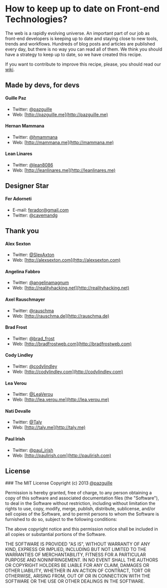# How to keep up to date on Front-end Technologies?

The web is a rapidly evolving universe. An important part of our job as front-end developers is keeping up to date and staying close to new tools, trends and workflows.
Hundreds of blog posts and articles are published every day, but there is no way you can read all of them. We think you should have a strategy to keep up to date, so we have created this recipe.

If you want to contribute to improve this recipe, please, you should read our [wiki](https://github.com/frontend-rescue/keep-up-to-date/wiki).

## Made by devs, for devs

#### Guille Paz
- Twitter: [@pazguille](http://twitter.com/pazguille)
- Web: [http://pazguille.me](http://pazguille.me)

#### Hernan Mammana
- Twitter: [@hmammana](http://twitter.com/hmammana)
- Web: [http://mammana.me](http://mammana.me)

#### Lean Linares
- Twitter: [@lean8086](http://twitter.com/lean8086)
- Web: [http://leanlinares.me](http://leanlinares.me)

## Designer Star
#### Fer Adorneti
- E-mail: [ferador@gmail.com](mailto:ferador@gmail.com)
- Twitter: [@cavemandg](https://twitter.com/cavemandg)

## Thank you

#### Alex Sexton
- Twitter: [@SlexAxton](https://twitter.com/SlexAxton)
- Web: [http://alexsexton.com](http://alexsexton.com)

#### Angelina Fabbro
- Twitter: [@angelinamagnum](https://twitter.com/angelinamagnum)
- Web: [http://realityhacking.net](http://realityhacking.net)

#### Axel Rauschmayer
- Twitter: [@rauschma](https://twitter.com/rauschma)
- Web: [http://rauschma.de](http://rauschma.de)

#### Brad Frost
- Twitter: [@brad_frost](https://twitter.com/brad_frost)
- Web: [http://bradfrostweb.com](http://bradfrostweb.com)

#### Cody Lindley
- Twitter: [@codylindley](https://twitter.com/codylindley)
- Web: [http://codylindley.com](http://codylindley.com)

#### Lea Verou
- Twitter: [@LeaVerou](https://twitter.com/LeaVerou)
- Web: [http://lea.verou.me](http://lea.verou.me)

#### Nati Devalle
- Twitter: [@Taly](https://twitter.com/Taly)
- Web: [http://taly.me](http://taly.me)

#### Paul Irish
- Twitter: [@paul_irish](https://twitter.com/paul_irish)
- Web: [http://paulirish.com](http://paulirish.com)

## License
### The MIT License
Copyright (c) 2013 [@pazguille](http://twitter.com/pazguille)

Permission is hereby granted, free of charge, to any person obtaining a copy
of this software and associated documentation files (the "Software"), to deal
in the Software without restriction, including without limitation the rights
to use, copy, modify, merge, publish, distribute, sublicense, and/or sell
copies of the Software, and to permit persons to whom the Software is
furnished to do so, subject to the following conditions:

The above copyright notice and this permission notice shall be included in
all copies or substantial portions of the Software.

THE SOFTWARE IS PROVIDED "AS IS", WITHOUT WARRANTY OF ANY KIND, EXPRESS OR
IMPLIED, INCLUDING BUT NOT LIMITED TO THE WARRANTIES OF MERCHANTABILITY,
FITNESS FOR A PARTICULAR PURPOSE AND NONINFRINGEMENT. IN NO EVENT SHALL THE
AUTHORS OR COPYRIGHT HOLDERS BE LIABLE FOR ANY CLAIM, DAMAGES OR OTHER
LIABILITY, WHETHER IN AN ACTION OF CONTRACT, TORT OR OTHERWISE, ARISING FROM,
OUT OF OR IN CONNECTION WITH THE SOFTWARE OR THE USE OR OTHER DEALINGS IN
THE SOFTWARE.
